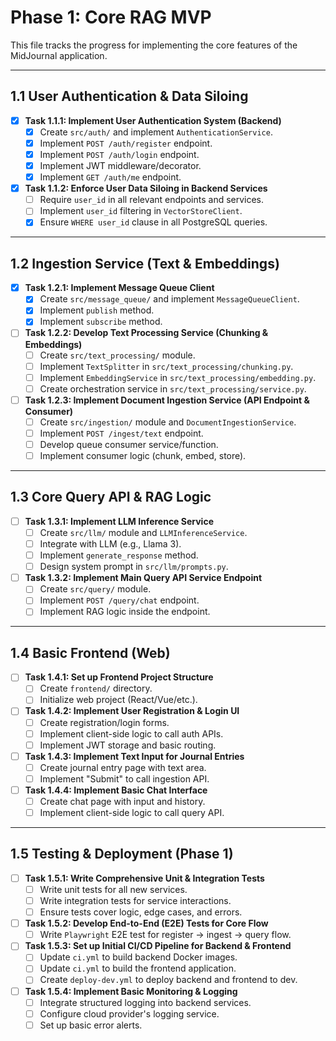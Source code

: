 # Phase 1: Core RAG MVP

This file tracks the progress for implementing the core features of the MidJournal application.

---

## 1.1 User Authentication & Data Siloing

- [x] **Task 1.1.1: Implement User Authentication System (Backend)**
  - [x] Create `src/auth/` and implement `AuthenticationService`.
  - [x] Implement `POST /auth/register` endpoint.
  - [x] Implement `POST /auth/login` endpoint.
  - [x] Implement JWT middleware/decorator.
  - [x] Implement `GET /auth/me` endpoint.
- [x] **Task 1.1.2: Enforce User Data Siloing in Backend Services**
  - [ ] Require `user_id` in all relevant endpoints and services.
  - [ ] Implement `user_id` filtering in `VectorStoreClient`.
  - [x] Ensure `WHERE user_id` clause in all PostgreSQL queries.

---

## 1.2 Ingestion Service (Text & Embeddings)

- [x] **Task 1.2.1: Implement Message Queue Client**
  - [x] Create `src/message_queue/` and implement `MessageQueueClient`.
  - [x] Implement `publish` method.
  - [x] Implement `subscribe` method.
- [ ] **Task 1.2.2: Develop Text Processing Service (Chunking & Embeddings)**
  - [ ] Create `src/text_processing/` module.
  - [ ] Implement `TextSplitter` in `src/text_processing/chunking.py`.
  - [ ] Implement `EmbeddingService` in `src/text_processing/embedding.py`.
  - [ ] Create orchestration service in `src/text_processing/service.py`.
- [ ] **Task 1.2.3: Implement Document Ingestion Service (API Endpoint & Consumer)**
  - [ ] Create `src/ingestion/` module and `DocumentIngestionService`.
  - [ ] Implement `POST /ingest/text` endpoint.
  - [ ] Develop queue consumer service/function.
  - [ ] Implement consumer logic (chunk, embed, store).

---

## 1.3 Core Query API & RAG Logic

- [ ] **Task 1.3.1: Implement LLM Inference Service**
  - [ ] Create `src/llm/` module and `LLMInferenceService`.
  - [ ] Integrate with LLM (e.g., Llama 3).
  - [ ] Implement `generate_response` method.
  - [ ] Design system prompt in `src/llm/prompts.py`.
- [ ] **Task 1.3.2: Implement Main Query API Service Endpoint**
  - [ ] Create `src/query/` module.
  - [ ] Implement `POST /query/chat` endpoint.
  - [ ] Implement RAG logic inside the endpoint.

---

## 1.4 Basic Frontend (Web)

- [ ] **Task 1.4.1: Set up Frontend Project Structure**
  - [ ] Create `frontend/` directory.
  - [ ] Initialize web project (React/Vue/etc.).
- [ ] **Task 1.4.2: Implement User Registration & Login UI**
  - [ ] Create registration/login forms.
  - [ ] Implement client-side logic to call auth APIs.
  - [ ] Implement JWT storage and basic routing.
- [ ] **Task 1.4.3: Implement Text Input for Journal Entries**
  - [ ] Create journal entry page with text area.
  - [ ] Implement "Submit" to call ingestion API.
- [ ] **Task 1.4.4: Implement Basic Chat Interface**
  - [ ] Create chat page with input and history.
  - [ ] Implement client-side logic to call query API.

---

## 1.5 Testing & Deployment (Phase 1)

- [ ] **Task 1.5.1: Write Comprehensive Unit & Integration Tests**
  - [ ] Write unit tests for all new services.
  - [ ] Write integration tests for service interactions.
  - [ ] Ensure tests cover logic, edge cases, and errors.
- [ ] **Task 1.5.2: Develop End-to-End (E2E) Tests for Core Flow**
  - [ ] Write `Playwright` E2E test for register -> ingest -> query flow.
- [ ] **Task 1.5.3: Set up Initial CI/CD Pipeline for Backend & Frontend**
  - [ ] Update `ci.yml` to build backend Docker images.
  - [ ] Update `ci.yml` to build the frontend application.
  - [ ] Create `deploy-dev.yml` to deploy backend and frontend to dev.
- [ ] **Task 1.5.4: Implement Basic Monitoring & Logging**
  - [ ] Integrate structured logging into backend services.
  - [ ] Configure cloud provider's logging service.
  - [ ] Set up basic error alerts.
